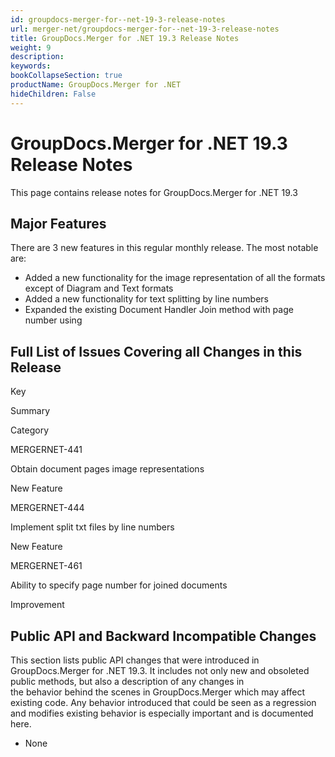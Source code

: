 ```yaml
---
id: groupdocs-merger-for--net-19-3-release-notes
url: merger-net/groupdocs-merger-for--net-19-3-release-notes
title: GroupDocs.Merger for .NET 19.3 Release Notes
weight: 9
description: 
keywords: 
bookCollapseSection: true
productName: GroupDocs.Merger for .NET
hideChildren: False
---
```


# GroupDocs.Merger for .NET 19.3 Release Notes


This page contains release notes for GroupDocs.Merger for .NET 19.3

## Major Features

There are 3 new features in this regular monthly release. The most notable are:

*   Added a new functionality for the image representation of all the formats except of Diagram and Text formats
*   Added a new functionality for text splitting by line numbers
*   Expanded the existing Document Handler Join method with page number using

## Full List of Issues Covering all Changes in this Release

Key

Summary

Category

MERGERNET-441

Obtain document pages image representations

New Feature

MERGERNET-444

Implement split txt files by line numbers

New Feature

MERGERNET-461

Ability to specify page number for joined documents

Improvement

## Public API and Backward Incompatible Changes

This section lists public API changes that were introduced in GroupDocs.Merger for .NET 19.3. It includes not only new and obsoleted public methods, but also a description of any changes in the behavior behind the scenes in GroupDocs.Merger which may affect existing code. Any behavior introduced that could be seen as a regression and modifies existing behavior is especially important and is documented here.

*   None

